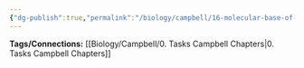 ```yaml
---
{"dg-publish":true,"permalink":"/biology/campbell/16-molecular-base-of-inheritance/","dgHomeLink":true,"dgPassFrontmatter":true}
---
```


**Tags/Connections:**
[[Biology/Campbell/0. Tasks Campbell Chapters|0. Tasks Campbell Chapters]]